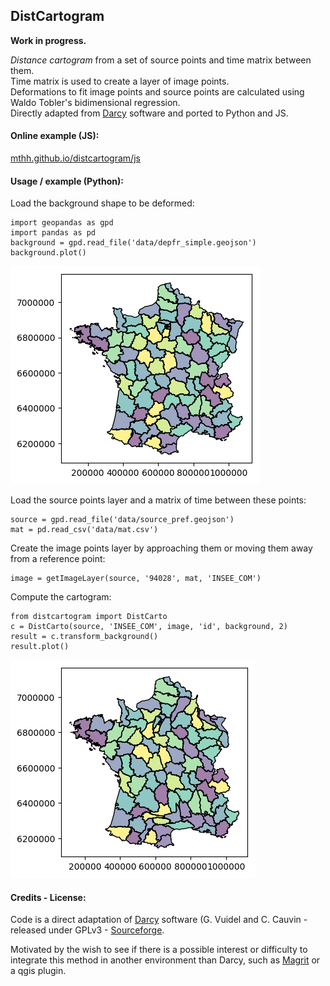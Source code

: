 ## DistCartogram
**Work in progress.**

*Distance cartogram* from a set of source points and time matrix between them.  
Time matrix is used to create a layer of image points.  
Deformations to fit image points and source points are calculated using Waldo Tobler's bidimensional regression.  
Directly adapted from [Darcy](http://thema.univ-fcomte.fr/production/logiciels/16-categories-en-francais/cat-productions-fr/cat-logiciels-fr/294-art-darcy) software and ported to Python and JS.



#### Online example (JS):
[mthh.github.io/distcartogram/js](https://mthh.github.io/distcartogram/js)


#### Usage / example (Python):
Load the background shape to be deformed:
```
import geopandas as gpd
import pandas as pd
background = gpd.read_file('data/depfr_simple.geojson')
background.plot()
```
![background_plot](https://raw.githubusercontent.com/mthh/distcartogram/master/misc/background.png)

Load the source points layer and a matrix of time between these points:
```
source = gpd.read_file('data/source_pref.geojson')
mat = pd.read_csv('data/mat.csv')
```

Create the image points layer by approaching them or moving them away from a reference point:
```
image = getImageLayer(source, '94028', mat, 'INSEE_COM')
```

Compute the cartogram:
```
from distcartogram import DistCarto
c = DistCarto(source, 'INSEE_COM', image, 'id', background, 2)
result = c.transform_background()
result.plot()
```
![result_plot](https://raw.githubusercontent.com/mthh/distcartogram/master/misc/result.png)


#### Credits - License:

Code is a direct adaptation of [Darcy](http://thema.univ-fcomte.fr/production/logiciels/16-categories-en-francais/cat-productions-fr/cat-logiciels-fr/294-art-darcy) software (G. Vuidel and C. Cauvin - released under GPLv3 - [Sourceforge](https://sourceforge.net/p/jdarcy/wiki/Home/).  

Motivated by the wish to see if there is a possible interest or difficulty to integrate this method in another environment than Darcy, such as [Magrit](https://github.com/riatelab/magrit) or a qgis plugin.
